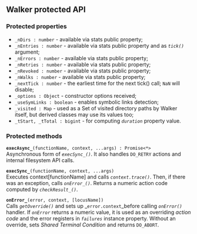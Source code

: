 ## Walker protected API

### Protected properties
   * `_nDirs : number` - available via stats public property;
   * `_nEntries : number` - available via stats public property and as _`tick()`_ argument;
   * `_nErrors : number` - available via stats public property;
   * `_nRetries : number` - available via stats public property;
   * `_nRevoked : number` - available via stats public property;
   * `_nWalks : number` - available via stats public property;
   * `_nextTick : number` - the earliest time for the next tick() call; `NaN` will disable;
   * `_options : Object` - constructor options received;
   * `_useSymLinks : boolean` - enables symbolic links detection;
   * `_visited : Map` - used as a Set of visited directory paths by Walker itself,
   but derived classes may use its values too;
   * `_tStart, _tTotal : bigint` - for computing _`duration`_ property value.
  
### Protected methods

**`execAsync_`**`(functionName, context, ...args) : Promise<*>`<br />
Asynchronous form of _`execSync_()`_. It also handles `DO_RETRY` actions and internal
filesystem API calls.

**`execSync_`**`(functionName, context, ...args)`<br />
Executes context[functionName] and calls _`context.trace()`_.
Then, if there was an exception, calls _`onError_()`_. Returns
a numeric action code computed by _`checkResult_()`_.

**`onError_`**`(error, context, [locusName])`<br />
Calls _`getOverride()`_ and sets up _`error.context`_before calling _`onError()`_ handler.
If _`onError`_ returns a numeric value, it is used as an overriding _action code_ and
the error registers in _`failures`_ instance property. Without an override,
sets _Shared Terminal Condition_ and returns `DO_ABORT`.

